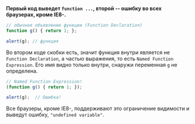 **Первый код выведет `function ...`, второй -- ошибку во всех браузерах, кроме IE8-.**

```js run untrusted no-beautify
// обычное объявление функции (Function Declaration)
function g() { return 1; };

alert(g); // функция
```

Во втором коде скобки есть, значит функция внутри является не `Function Declaration`, а частью выражения, то есть `Named Function Expression`. Его имя видно только внутри, снаружи переменная `g` не определена.

```js run untrusted no-beautify
// Named Function Expression!
(function g() { return 1; });

alert(g);  // Ошибка!
```

Все браузеры, кроме IE8-, поддерживают это ограничение видимости и выведут ошибку, `"undefined variable"`.